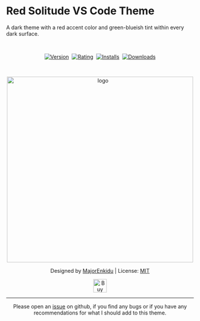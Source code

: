 # Red Solitude VS Code Theme

A dark theme with a red accent color and green-blueish tint within every dark surface.

</br>

<p align="center">
    <a href="https://marketplace.visualstudio.com/items?itemName=PKief.material-icon-theme"><img src="https://vsmarketplacebadge.apphb.com/version-short/MajorEnkidu.red-solitude.svg?style=for-the-badge&colorA=252526&colorB=43A047&label=VERSION" alt="Version"></a>&nbsp;
    <a href="https://marketplace.visualstudio.com/items?itemName=PKief.material-icon-theme"><img src="https://vsmarketplacebadge.apphb.com/rating-short/MajorEnkidu.red-solitude.svg?style=for-the-badge&colorA=252526&colorB=43A047&label=Rating" alt="Rating"></a>&nbsp;
    <a href="https://marketplace.visualstudio.com/items?itemName=PKief.material-icon-theme"><img src="https://vsmarketplacebadge.apphb.com/installs-short/MajorEnkidu.red-solitude.svg?style=for-the-badge&colorA=252526&colorB=43A047&label=Installs" alt="Installs"></a>&nbsp;
    <a href="https://marketplace.visualstudio.com/items?itemName=PKief.material-icon-theme"><img src="https://vsmarketplacebadge.apphb.com/downloads-short/MajorEnkidu.red-solitude.svg?style=for-the-badge&colorA=252526&colorB=43A047&label=Downloads" alt="Downloads"></a>
</p>
</br>

<p align="center">
    <img src="https://raw.githubusercontent.com/MajorEnkidu/red-solitude-vscode-theme/main/screenshot.png" alt="logo" width="500">
</p>

<p align="center">
    Designed by
    <a href="https://github.com/MajorEnkidu">MajorEnkidu</a>
     | License:
    <a href="https://github.com/MajorEnkidu/red-solitude-vscode-theme/blob/main/LICENCE.md">MIT</a>
</p>
<p align="center">
    <a href='https://ko-fi.com/W7W1D5JTZ' target='_blank'>
        <img height='36' style='border:0px;height:36px;' src='https://cdn.ko-fi.com/cdn/kofi3.png?v=3' border='0' alt='Buy Me a Coffee at ko-fi.com' />
    </a>
</p>

</p>

<hr>

<p align="center">
    Please open an <a href="https://github.com/MajorEnkidu/red-solitude-vscode-theme/issues">issue</a> on github, if you find any bugs or if you have any recommendations for what I should add to this theme.
</p>

